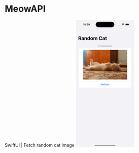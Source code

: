 # MeowAPI
SwiftUI | Fetch random cat image
<img height="400" src="https://github.com/sol0vanti/MeowAPI/blob/main/preview/appPreview.png" alt="App preview">
